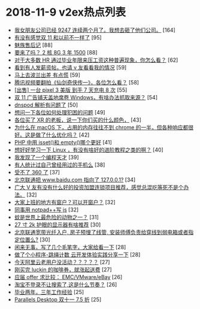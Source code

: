 # 2018-11-9 v2ex热点列表

+ [我女朋友公司已经 9247 连续两个月了。我想去砸了他们公司。](https://www.v2ex.com/t/506105#reply164) [164]
+ [有没有感觉双 11 和以前不一样了](https://www.v2ex.com/t/506020#reply95) [95]
+ [魅族售后记](https://www.v2ex.com/t/505965#reply88) [88]
+ [要来了吗？ 2 核 8G 3 年 1500](https://www.v2ex.com/t/506004#reply88) [88]
+ [对于大多数 HR 通过毕业年限来压工资这种普遍现象，你怎么看？](https://www.v2ex.com/t/505986#reply62) [62]
+ [看到有人发薪资帖，也请 v 友看看我的情况](https://www.v2ex.com/t/505963#reply59) [59]
+ [马上去波兰出差 有点慌](https://www.v2ex.com/t/506006#reply59) [59]
+ [腾讯视频要翻拍《仙剑奇侠传一》，各位怎么看？](https://www.v2ex.com/t/505970#reply58) [58]
+ [[出售] 一台 pixel 3 美版 到手 7 天充电 8 次](https://www.v2ex.com/t/506107#reply55) [55]
+ [双 11 广告铺天盖地席卷 Windows，有啥办法抓取来源？](https://www.v2ex.com/t/505980#reply54) [54]
+ [dnspod 解析有问题了](https://www.v2ex.com/t/506290#reply50) [50]
+ [想问一下各位如何处理犯困的问题](https://www.v2ex.com/t/506077#reply49) [49]
+ [各位买了 XR 的老板，说一下你们买的什么颜色，](https://www.v2ex.com/t/506093#reply43) [43]
+ [为什么在 macOS 下，占用的内存往往不到 chrome 的一半，但各种响应都很好。这是做了什么优化吗？](https://www.v2ex.com/t/506099#reply42) [42]
+ [PHP 中用 isset()和 empty()哪个更好](https://www.v2ex.com/t/506182#reply41) [41]
+ [想好好学习一下 Linux ，有没有啥好的进阶教程之类的啊？](https://www.v2ex.com/t/506074#reply40) [40]
+ [我发现了一个编程天才](https://www.v2ex.com/t/506211#reply39) [39]
+ [有人统计过自己曾经用过的手机么](https://www.v2ex.com/t/506151#reply38) [38]
+ [受不了 360 了](https://www.v2ex.com/t/506241#reply37) [37]
+ [北京联通把 www.baidu.com 指向了 127.0.0.1?](https://www.v2ex.com/t/506035#reply34) [34]
+ [广大 V 友有没有什么好的投资加盟连锁项目推荐，感觉总混吃等死不是个办法。](https://www.v2ex.com/t/505968#reply32) [32]
+ [大家上班的地方有窗户？可以开窗户？](https://www.v2ex.com/t/505969#reply32) [32]
+ [同事用 notpad++写 js](https://www.v2ex.com/t/506047#reply32) [32]
+ [蚊是世界上最危险的动物之一？](https://www.v2ex.com/t/506055#reply31) [31]
+ [27 寸 2k 护眼的显示器有啥推荐](https://www.v2ex.com/t/505966#reply30) [30]
+ [北京联通宽带光纤入户, 房子预埋了线管, 安装师傅负责给穿线到弱电箱或者指定位置么?](https://www.v2ex.com/t/505984#reply30) [30]
+ [闲来无事，写了几个毛笔字，大家给看一下](https://www.v2ex.com/t/506225#reply28) [28]
+ [做了个小程序-跳绳计数 云开发体验实践分享一下](https://www.v2ex.com/t/505976#reply28) [28]
+ [今天阿里云老用户没活动？？？？？](https://www.v2ex.com/t/505983#reply27) [27]
+ [刚买完 luckin 的咖啡券，就涨起送费](https://www.v2ex.com/t/506051#reply27) [27]
+ [应届 offer 求比较： EMC/VMware/eBay](https://www.v2ex.com/t/506163#reply26) [26]
+ [淘宝不登录不让搜索了,这是什么节奏？](https://www.v2ex.com/t/505995#reply26) [26]
+ [毕业两年，三年工作经验](https://www.v2ex.com/t/505967#reply25) [25]
+ [Parallels Desktop 双十一 7.5 折](https://www.v2ex.com/t/505987#reply25) [25]
